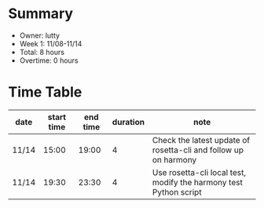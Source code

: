 # Summary
* Owner: lutty
* Week 1: 11/08-11/14
* Total: 8 hours
* Overtime: 0 hours

# Time Table
| date  | start time  | end time | duration  |  note |
|---|---|---|---|---|
| 11/14  | 15:00  | 19:00  | 4  | Check the latest update of rosetta-cli and follow up on harmony|
| 11/14  | 19:30  | 23:30  | 4  | Use rosetta-cli local test, modify the harmony test Python script|
